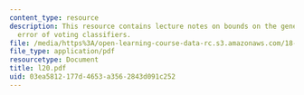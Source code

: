 ```yaml
---
content_type: resource
description: This resource contains lecture notes on bounds on the generalization
  error of voting classifiers.
file: /media/https%3A/open-learning-course-data-rc.s3.amazonaws.com/18-465-topics-in-statistics-statistical-learning-theory-spring-2007/03ea5812177d4653a3562843d091c252_l20.pdf
file_type: application/pdf
resourcetype: Document
title: l20.pdf
uid: 03ea5812-177d-4653-a356-2843d091c252
---
```

